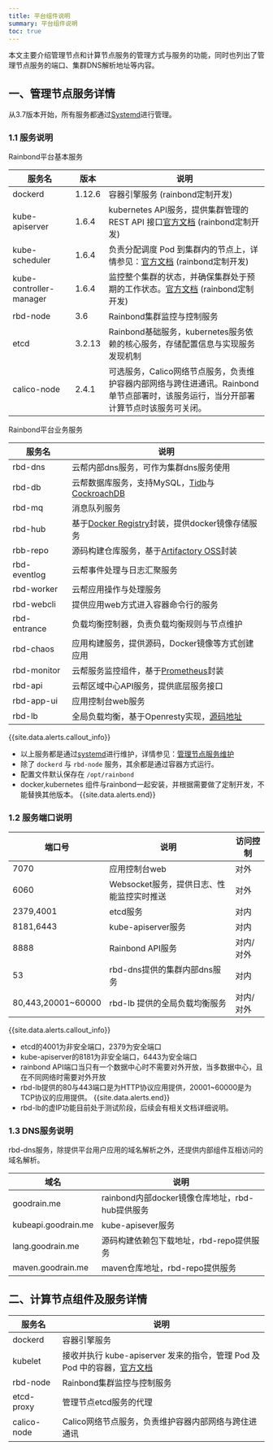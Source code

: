 ```yaml
---
title: 平台组件说明
summary: 平台组件说明
toc: true
---
```


本文主要介绍管理节点和计算节点服务的管理方式与服务的功能，同时也列出了管理节点服务的端口、集群DNS解析地址等内容。

## 一、管理节点服务详情

从3.7版本开始，所有服务都通过[Systemd](https://zh.wikipedia.org/wiki/Systemd)进行管理。

### 1.1 服务说明

Rainbond平台基本服务

|服务名|版本|说明|
|-----------|-------|------------|
|dockerd|1.12.6|容器引擎服务 (rainbond定制开发)|
|kube-apiserver|1.6.4|kubernetes API服务，提供集群管理的 REST API 接口[官方文档](https://kubernetes.io/docs/reference/command-line-tools-reference/kube-apiserver/) (rainbond定制开发)|
|kube-scheduler|1.6.4|负责分配调度 Pod 到集群内的节点上，详情参见：[官方文档](https://kubernetes.io/docs/reference/command-line-tools-reference/kube-scheduler/) (rainbond定制开发)|
|kube-controller-manager|1.6.4|监控整个集群的状态，并确保集群处于预期的工作状态。[官方文档](https://kubernetes.io/docs/reference/command-line-tools-reference/kube-controller-manager/) (rainbond定制开发)|
|rbd-node|3.6|Rainbond集群监控与控制服务|
|etcd|3.2.13|Rainbond基础服务，kubernetes服务依赖的核心服务，存储配置信息与实现服务发现机制|
|calico-node|2.4.1|可选服务，Calico网络节点服务，负责维护容器内部网络与跨住进通讯。Rainbond单节点部署时，该服务运行，当分开部署计算节点时该服务可关闭。|


Rainbond平台业务服务

|服务名|说明|
|----------|---------------|
|rbd-dns|云帮内部dns服务，可作为集群dns服务使用|
|rbd-db|云帮数据库服务，支持MySQL，[Tidb](https://pingcap.com/docs-cn/)与[CockroachDB](https://www.cockroachlabs.com/)|
|rbd-mq|消息队列服务|
|rbd-hub|基于[Docker Registry](https://docs.docker.com/registry/)封装，提供docker镜像存储服务|
|rbb-repo|源码构建仓库服务，基于[Artifactory OSS](https://jfrog.com/open-source/)封装|
|rbd-eventlog|云帮事件处理与日志汇聚服务|
|rbd-worker|云帮应用操作与处理服务|
|rbd-webcli|提供应用web方式进入容器命令行的服务|
|rbd-entrance|负载均衡控制器，负责负载均衡规则与节点维护|
|rbd-chaos|应用构建服务，提供源码，Docker镜像等方式创建应用|
|rbd-monitor|云帮服务监控组件，基于[Prometheus](https://prometheus.io/)封装|
|rbd-api|云帮区域中心API服务，提供底层服务接口|
|rbd-app-ui|应用控制台web服务|
|rbd-lb|全局负载均衡，基于Openresty实现，[源码地址](https://github.com/goodrain/lb-openresty)|

{{site.data.alerts.callout_info}}
- 以上服务都是通过[systemd](https://www.freedesktop.org/wiki/Software/systemd/)进行维护，详情参见：[管理节点服务维护](platform-maintenance/management-node.html)
- 除了 `dockerd` 与 `rbd-node` 服务，其余都是通过容器方式运行。
- 配置文件默认保存在 `/opt/rainbond`
- docker,kubernetes 组件与rainbond一起安装，并根据需要做了定制开发，不能替换其他版本。
{{site.data.alerts.end}}

### 1.2 服务端口说明

|端口号|说明|访问控制|
|--------|--------|------------|
|7070|应用控制台web|对外|
|6060|Websocket服务，提供日志、性能监控实时推送|对外|
|2379,4001|etcd服务|对内|
|8181,6443|kube-apiserver服务|对内|
|8888|Rainbond API服务|对内/对外|
|53| rbd-dns提供的集群内部dns服务|对内|
|80,443,20001~60000|rbd-lb 提供的全局负载均衡服务|对内/对外|

{{site.data.alerts.callout_info}}
- etcd的4001为非安全端口，2379为安全端口
- kube-apiserver的8181为非安全端口，6443为安全端口
- rainbond API端口当只有一个数据中心时不需要对外开放，当多数据中心，且在不同网络时需要对外开放
- rbd-lb提供的80与443端口是为HTTP协议应用提供，20001~60000是为TCP协议的应用提供。
{{site.data.alerts.end}}
- rbd-lb的虚IP功能目前处于测试阶段，后续会有相关文档详细说明。

### 1.3 DNS服务说明
rbd-dns服务，除提供平台用户应用的域名解析之外，还提供内部组件互相访问的域名解析。

|域名|说明|
|----------|-------------|
|goodrain.me|rainbond内部docker镜像仓库地址，rbd-hub提供服务|
|kubeapi.goodrain.me|kube-apisever服务|
|lang.goodrain.me|源码构建依赖包下载地址，rbd-repo提供服务|
|maven.goodrain.me|maven仓库地址，rbd-repo提供服务|


## 二、计算节点组件及服务详情

| 服务名| 说明|
|------------|--------------|
| dockerd| 容器引擎服务|
| kubelet| 接收并执行 kube-apiserver 发来的指令，管理 Pod 及 Pod 中的容器，[官方文档](https://kubernetes.io/docs/reference/command-line-tools-reference/kubelet/)|
|rbd-node|Rainbond集群监控与控制服务|
|etcd-proxy|管理节点etcd服务的代理|
|calico-node|Calico网络节点服务，负责维护容器内部网络与跨住进通讯|
